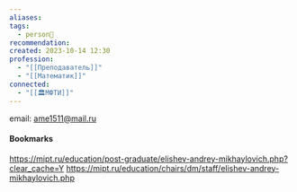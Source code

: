 ```yaml
---
aliases: 
tags:
  - person👤
recommendation: 
created: 2023-10-14 12:30
profession:
  - "[[Преподаватель]]"
  - "[[Математик]]"
connected:
  - "[[🏛МФТИ]]"
---
```


email: ame1511@mail.ru

#### Bookmarks
https://mipt.ru/education/post-graduate/elishev-andrey-mikhaylovich.php?clear_cache=Y
https://mipt.ru/education/chairs/dm/staff/elishev-andrey-mikhaylovich.php







